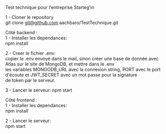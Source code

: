 Test technique pour l'entreprise Starteg'in  

1 - Cloner le repository  
git clone git@github.com:aachbaro/TestTechnique.git


Côté backend :  
1 - Installer les dependances:  
npm install  
  
2 - Creer le fichier .env:  
copier le .env envoyé dans le mail, sinon créer une base de donnée avec Atlas sur le site de MongoDB, et mettre dans le .env  
les variables MONGODB_URL avec la connexion string, PORT avec le port d'écoute et JWT_SECRET avec un mot passe pour la signature  
de token par le serveur.

3 - Lancer le serveur:
npm start

Côté frontend :  
1 - Installer les dependances:   
npm install  
  
2 - Lancer le serveur:  
npm start  
